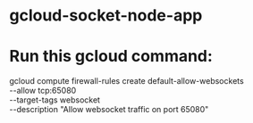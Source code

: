 # gcloud-socket-node-app

# Run this gcloud command:
gcloud compute firewall-rules create default-allow-websockets \
    --allow tcp:65080 \
    --target-tags websocket \
    --description "Allow websocket traffic on port 65080"
